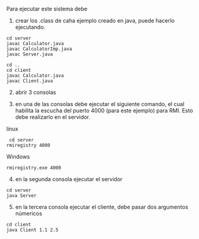 Para ejecutar este sistema debe

1) crear los .class de caha ejemplo creado en java, puede hacerlo ejecutando.

```
cd server
javac Calculator.java
javac CalculatorImp.java
javac Server.java

cd ..
cd client
javac Calculator.java
javac Client.java
```


2) abrir 3 consolas

3) en una de las consolas debe ejecutar el siguiente comando, el cual habilita la escucha del puerto 4000 (para este ejemplo) para RMI. Esto debe realizarlo en el servidor.

linux
```
 cd server
rmiregistry 4000
```

Windows
```
rmiregistry.exe 4000
```
4) en la segunda consola ejecutar el servidor

```
cd server
java Server
```

5) en la tercera consola ejecutar el cliente, debe pasar dos argumentos númericos

```
cd client
java Client 1.1 2.5
```

